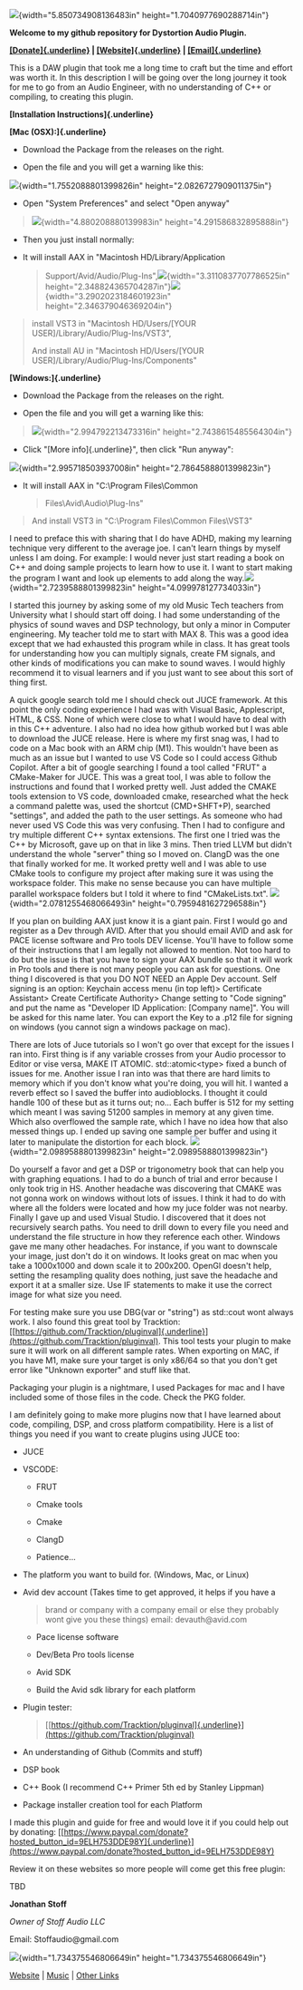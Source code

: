 ![](.//media/image1.jpg){width="5.850734908136483in"
height="1.7040977690288714in"}

**Welcome to my github repository for Dystortion Audio Plugin.**

**[[Donate]{.underline}](https://www.paypal.com/donate?hosted_button_id=9ELH753DDE98Y)
\| [[Website]{.underline}](https://linktr.ee/stoffaudio) \|
[[Email]{.underline}](mailto:stoffaudio@gmail.com)**

This is a DAW plugin that took me a long time to craft but the time and
effort was worth it. In this description I will be going over the long
journey it took for me to go from an Audio Engineer, with no
understanding of C++ or compiling, to creating this plugin.

**[Installation Instructions]{.underline}**

**[Mac (OSX):]{.underline}**

-   Download the Package from the releases on the right.

-   Open the file and you will get a warning like this:

![](.//media/image5.png){width="1.7552088801399826in"
height="2.0826727909011375in"}

-   Open "System Preferences" and select "Open anyway"

> ![](.//media/image9.png){width="4.880208880139983in"
> height="4.291586832895888in"}

-   Then you just install normally:

-   It will install AAX in "Macintosh HD/Library/Application
    > Support/Avid/Audio/Plug-Ins",![](.//media/image7.png){width="3.3110837707786525in"
    > height="2.348824365704287in"}![](.//media/image8.png){width="3.2902023184601923in"
    > height="2.346379046369204in"}

> install VST3 in "Macintosh HD/Users/\[YOUR
> USER\]/Library/Audio/Plug-Ins/VST3",
>
> And install AU in "Macintosh HD/Users/\[YOUR
> USER\]/Library/Audio/Plug-Ins/Components"

**[Windows:]{.underline}**

-   Download the Package from the releases on the right.

-   Open the file and you will get a warning like this:

> ![](.//media/image3.png){width="2.994792213473316in"
> height="2.7438615485564304in"}

-   Click "[More info]{.underline}", then click "Run anyway":

![](.//media/image6.png){width="2.995718503937008in"
height="2.7864588801399823in"}

-   It will install AAX in "C:\\Program Files\\Common
    > Files\\Avid\\Audio\\Plug-Ins"

> And install VST3 in "C:\\Program Files\\Common Files\\VST3"

I need to preface this with sharing that I do have ADHD, making my
learning technique very different to the average joe. I can't learn
things by myself unless I am doing. For example: I would never just
start reading a book on C++ and doing sample projects to learn how to
use it. I want to start making the program I want and look up elements
to add along the
way.![](.//media/image10.png){width="2.7239588801399823in"
height="4.099978127734033in"}

I started this journey by asking some of my old Music Tech teachers from
University what I should start off doing. I had some understanding of
the physics of sound waves and DSP technology, but only a minor in
Computer engineering. My teacher told me to start with MAX 8. This was a
good idea except that we had exhausted this program while in class. It
has great tools for understanding how you can multiply signals, create
FM signals, and other kinds of modifications you can make to sound
waves. I would highly recommend it to visual learners and if you just
want to see about this sort of thing first.

A quick google search told me I should check out JUCE framework. At this
point the only coding experience I had was with Visual Basic,
Applescript, HTML, & CSS. None of which were close to what I would have
to deal with in this C++ adventure. I also had no idea how github worked
but I was able to download the JUCE release. Here is where my first snag
was, I had to code on a Mac book with an ARM chip (M1). This wouldn't
have been as much as an issue but I wanted to use VS Code so I could
access Github Copilot. After a bit of google searching I found a tool
called "FRUT" a CMake-Maker for JUCE. This was a great tool, I was able
to follow the instructions and found that I worked pretty well. Just
added the CMAKE tools extension to VS code, downloaded cmake, researched
what the heck a command palette was, used the shortcut (CMD+SHFT+P),
searched "settings", and added the path to the user settings. As someone
who had never used VS Code this was very confusing. Then I had to
configure and try multiple different C++ syntax extensions. The first
one I tried was the C++ by Microsoft, gave up on that in like 3 mins.
Then tried LLVM but didn\'t understand the whole "server" thing so I
moved on. ClangD was the one that finally worked for me. It worked
pretty well and I was able to use CMake tools to configure my project
after making sure it was using the workspace folder. This make no sense
because you can have multiple parallel workspace folders but I told it
where to find "CMakeLists.txt".
![](.//media/image4.png){width="2.0781255468066493in"
height="0.7959481627296588in"}

If you plan on building AAX just know it is a giant pain. First I would
go and register as a Dev through AVID. After that you should email AVID
and ask for PACE license software and Pro tools DEV license. You'll have
to follow some of their instructions that I am legally not allowed to
mention. Not too hard to do but the issue is that you have to sign your
AAX bundle so that it will work in Pro tools and there is not many
people you can ask for questions. One thing I discovered is that you DO
NOT NEED an Apple Dev account. Self signing is an option: Keychain
access menu (in top left)> Certificate Assistant> Create Certificate
Authority> Change setting to "Code signing" and put the name as
"Developer ID Application: \[Company name\]". You will be asked for this
name later. You can export the Key to a .p12 file for signing on windows
(you cannot sign a windows package on mac).

There are lots of Juce tutorials so I won't go over that except for the
issues I ran into. First thing is if any variable crosses from your
Audio processor to Editor or vise versa, MAKE IT ATOMIC.
std::atomic\<type> fixed a bunch of issues for me. Another issue I ran
into was that there are hard limits to memory which if you don't know
what you're doing, you will hit. I wanted a reverb effect so I saved the
buffer into audioblocks. I thought it could handle 100 of these but as
it turns out; no... Each buffer is 512 for my setting which meant I was
saving 51200 samples in memory at any given time. Which also overflowed
the sample rate, which I have no idea how that also messed things up. I
ended up saving one sample per buffer and using it later to manipulate
the distortion for each block.
![](.//media/image11.jpg){width="2.0989588801399823in"
height="2.0989588801399823in"}

Do yourself a favor and get a DSP or trigonometry book that can help you
with graphing equations. I had to do a bunch of trial and error because
I only took trig in HS. Another headache was discovering that CMAKE was
not gonna work on windows without lots of issues. I think it had to do
with where all the folders were located and how my juce folder was not
nearby. Finally I gave up and used Visual Studio. I discovered that it
does not recursively search paths. You need to drill down to every file
you need and understand the file structure in how they reference each
other. Windows gave me many other headaches. For instance, if you want
to downscale your image, just don\'t do it on windows. It looks great on
mac when you take a 1000x1000 and down scale it to 200x200. OpenGl
doesn't help, setting the resampling quality does nothing, just save the
headache and export it at a smaller size. Use IF statements to make it
use the correct image for what size you need.

For testing make sure you use DBG(var or "string") as std::cout wont
always work. I also found this great tool by Tracktion:
[[https://github.com/Tracktion/pluginval]{.underline}](https://github.com/Tracktion/pluginval).
This tool tests your plugin to make sure it will work on all different
sample rates. When exporting on MAC, if you have M1, make sure your
target is only x86/64 so that you don't get error like "Unknown
exporter" and stuff like that.

Packaging your plugin is a nightmare, I used Packages for mac and I have
included some of those files in the code. Check the PKG folder.

I am definitely going to make more plugins now that I have learned about
code, compiling, DSP, and cross platform compatibility. Here is a list
of things you need if you want to create plugins using JUCE too:

-   JUCE

-   VSCODE:

    -   FRUT

    -   Cmake tools

    -   Cmake

    -   ClangD

    -   Patience\...

-   The platform you want to build for. (Windows, Mac, or Linux)

-   Avid dev account (Takes time to get approved, it helps if you have a
    > brand or company with a company email or else they probably wont
    > give you these things) email: devauth\@avid.com

    -   Pace license software

    -   Dev/Beta Pro tools license

    -   Avid SDK

    -   Build the Avid sdk library for each platform

-   Plugin tester:
    > [[https://github.com/Tracktion/pluginval]{.underline}](https://github.com/Tracktion/pluginval)

-   An understanding of Github (Commits and stuff)

-   DSP book

-   C++ Book (I recommend C++ Primer 5th ed by Stanley Lippman)

-   Package installer creation tool for each Platform

I made this plugin and guide for free and would love it if you could
help out by donating:
[[https://www.paypal.com/donate?hosted_button_id=9ELH753DDE98Y]{.underline}](https://www.paypal.com/donate?hosted_button_id=9ELH753DDE98Y)

Review it on these websites so more people will come get this free
plugin:

TBD

**Jonathan Stoff**

*Owner of Stoff Audio LLC*

Email: Stoffaudio\@gmail.com

![](.//media/image2.jpg){width="1.734375546806649in"
height="1.734375546806649in"}

[Website](https://jonathanstoff.wixsite.com/stoffaudio) \|
[Music](https://open.spotify.com/artist/6g5lKBY6AaHlECDPOqbmiM?si=YPCEy3QJQ2mQlYHuNb6yLw)
\| [Other Links](https://linktr.ee/stoffaudio)
